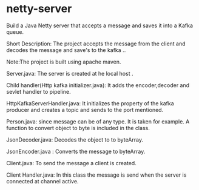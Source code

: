 # netty-server
Build a Java Netty server that accepts a message and saves it into a Kafka queue. 


Short Description:
The project accepts the message from the client and decodes the message  and save's to the kafka ..

Note:The project is built using apache maven.

Server.java:
  The server is created at he local host .

Child handler(Http kafka initializer.java):
  It adds the encoder,decoder  and sevlet handler to pipeline.

HttpKafkaServerHandler.java:
  It initializes the property of the kafka producer and creates a topic and sends to the port mentioned.

Person.java: 
  since message can be of any type. It is taken for example. A function to convert object to
byte is included in the class.

JsonDecoder.java:
  Decodes the object to to byteArray.
  
JsonEncoder.java :
  Converts the message to byteArray.
  
Client.java:
  To send  the message a client is created.
  
Client Handler.java:
   In this class the message is send when the server is connected at channel active.

